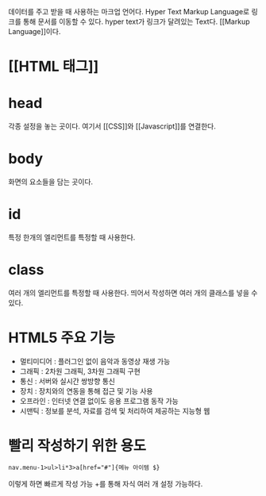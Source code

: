 데이터를 주고 받을 때 사용하는 마크업 언어다.
Hyper Text Markup Language로
링크를 통해 문서를 이동할 수 있다.
hyper text가 링크가 달려있는 Text다.
[[Markup Language]]이다.

# [[HTML 태그]]

# head
각종 설정을 놓는 곳이다. 
여기서 [[CSS]]와 [[Javascript]]를 연결한다.
# body
화면의 요소들을 담는 곳이다.

# id
특정 한개의 엘리먼트를 특정할 때 사용한다.

# class
여러 개의 엘리먼트를 특정할 때 사용한다.
띄어서 작성하면 여러 개의 클래스를 넣을 수 있다.

# HTML5 주요 기능
- 멀티미디어 : 플러그인 없이 음악과 동영상 재생 가능
- 그래픽 : 2차원 그래픽, 3차원 그래픽 구현
- 통신 : 서버와 실시간 쌍방향 통신
- 장치 : 장치와의 연동을 통해 접근 및 기능 사용
- 오프라인 : 인터넷 연결 없이도 응용 프로그램 동작 가능
- 시맨틱 : 정보를 분석, 자료를 검색 및 처리하여 제공하는 지능형 웹

# 빨리 작성하기 위한 용도
```HTML
nav.menu-1>ul>li*3>a[href="#"]{메뉴 아이템 $}
```
이렇게 하면 빠르게 작성 가능
+를 통해 자식 여러 개 설정 가능하다.